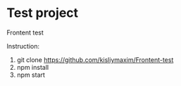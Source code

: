# Test project
Frontent test

Instruction:
1. git clone https://github.com/kisliymaxim/Frontent-test
2. npm install
3. npm start